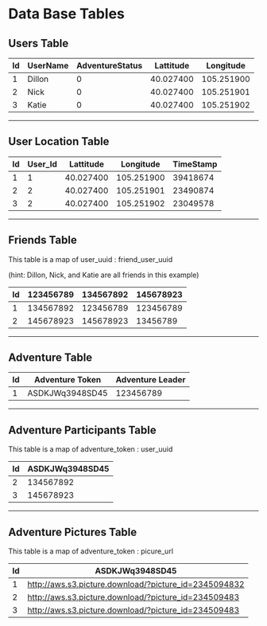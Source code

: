 Data Base Tables
================

Users Table
--------------
Id  | UserName  | AdventureStatus | Lattitude| Longitude
---| --------- | --------------  | -------- | ---------
1  | Dillon | 0 | 40.027400 | 105.251900
2  | Nick   | 0 | 40.027400 | 105.251901
3  | Katie  | 0 | 40.027400 | 105.251902
---------------------
User Location Table
--------------------
Id | User_Id | Lattitude| Longitude | TimeStamp
---| --------|--------- | --------- | ---------
1  | 1 | 40.027400 | 105.251900 | 39418674
2  | 2 | 40.027400 | 105.251901 | 23490874
3  | 2 | 40.027400 | 105.251902 | 23049578
----------------------
Friends Table
-------------------
This table is a map of  user_uuid : friend_user_uuid

(hint: Dillon, Nick, and Katie are all friends in this example)  

Id | 123456789  | 134567892 | 145678923 |
---| ------------ | ---------- | ---------
1  | 134567892  | 123456789 | 123456789
2  | 145678923  | 145678923 | 13456789
----------------------
Adventure Table
-----------------------
Id | Adventure Token  | Adventure Leader |
---| ---------------- | ---------------  |
1  | ASDKJWq3948SD45  | 123456789
----------------------  
Adventure Participants Table
-------------------------
This table is a map of adventure_token : user_uuid

Id | ASDKJWq3948SD45
---| ------------  
2  | 134567892
3  | 145678923  
----------------------------
Adventure Pictures Table
-------------------------
This table is a map of adventure_token : picure_url

Id | ASDKJWq3948SD45 |
---| ------------ |
1  | http://aws.s3.picture.download/?picture_id=2345094832  
2  | http://aws.s3.picture.download/?picture_id=234509483
3  | http://aws.s3.picture.download/?picture_id=234509483  
